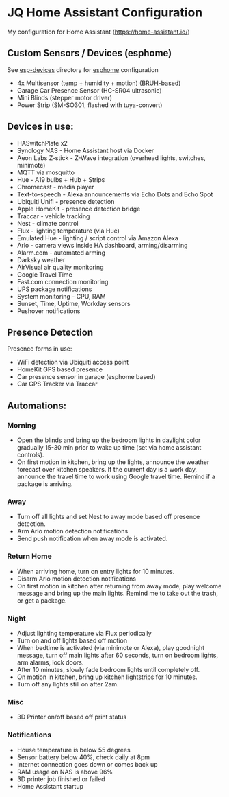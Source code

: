 # JQ Home Assistant Configuration
My configuration for Home Assistant (https://home-assistant.io/)

## Custom Sensors / Devices (esphome)
See [esp-devices](esp-devices) directory for [esphome](https://esphome.io/) configuration
 * 4x Multisensor (temp + humidity + motion) ([BRUH-based](https://esphomelib.com/esphomeyaml/cookbook/bruh.html))
 * Garage Car Presence Sensor (HC-SR04 ultrasonic)
 * Mini Blinds (stepper motor driver)
 * Power Strip (SM-SO301, flashed with tuya-convert)

## Devices in use:

 * HASwitchPlate x2
 * Synology NAS - Home Assistant host via Docker
 * Aeon Labs Z-stick - Z-Wave integration (overhead lights, switches, minimote)
 * MQTT via mosquitto
 * Hue - A19 bulbs + Hub + Strips
 * Chromecast - media player
 * Text-to-speech - Alexa announcements via Echo Dots and Echo Spot
 * Ubiquiti Unifi - presence detection
 * Apple HomeKit - presence detection bridge
 * Traccar - vehicle tracking
 * Nest - climate control
 * Flux - lighting temperature (via Hue)
 * Emulated Hue - lighting / script control via Amazon Alexa
 * Arlo - camera views inside HA dashboard, arming/disarming
 * Alarm.com - automated arming
 * Darksky weather
 * AirVisual air quality monitoring
 * Google Travel Time
 * Fast.com connection monitoring
 * UPS package notifications
 * System monitoring - CPU, RAM
 * Sunset, Time, Uptime, Workday sensors
 * Pushover notifications

## Presence Detection

Presence forms in use:
* WiFi detection via Ubiquiti access point
* HomeKit GPS based presence
* Car presence sensor in garage (esphome based)
* Car GPS Tracker via Traccar

## Automations:

### Morning

* Open the blinds and bring up the bedroom lights in daylight color gradually 15-30 min prior to wake up time (set via home assistant controls).
* On first motion in kitchen, bring up the lights, announce the weather forecast over kitchen speakers. If the current day is a work day, announce the travel time to work using Google travel time. Remind if a package is arriving.

### Away

* Turn off all lights and set Nest to away mode based off presence detection.
* Arm Arlo motion detection notifications
* Send push notification when away mode is activated.

### Return Home

* When arriving home, turn on entry lights for 10 minutes.
* Disarm Arlo motion detection notifications
* On first motion in kitchen after returning from away mode, play welcome message and bring up the main lights. Remind me to take out the trash, or get a package.

### Night

* Adjust lighting temperature via Flux periodically
* Turn on and off lights based off motion
* When bedtime is activated (via minimote or Alexa), play goodnight message, turn off main lights after 60 seconds, turn on bedroom lights, arm alarms, lock doors.
* After 10 minutes, slowly fade bedroom lights until completely off.
* On motion in kitchen, bring up kitchen lightstrips for 10 minutes.
* Turn off any lights still on after 2am.

### Misc

* 3D Printer on/off based off print status

### Notifications

* House temperature is below 55 degrees
* Sensor battery below 40%, check daily at 8pm
* Internet connection goes down or comes back up
* RAM usage on NAS is above 96%
* 3D printer job finished or failed
* Home Assistant startup
